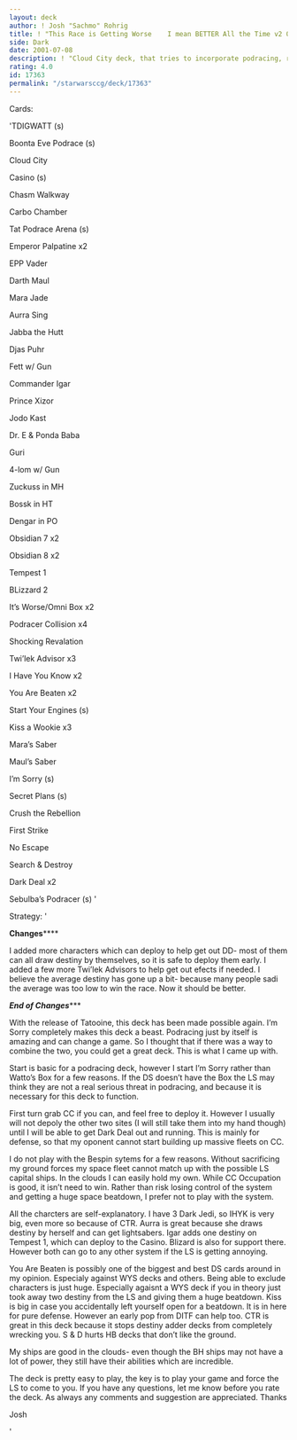 ```yaml
---
layout: deck
author: ! Josh "Sachmo" Rohrig
title: ! "This Race is Getting Worse    I mean BETTER All the Time v2 0"
side: Dark
date: 2001-07-08
description: ! "Cloud City deck, that tries to incorporate podracing, rather than speed into the true power of Dark Deal."
rating: 4.0
id: 17363
permalink: "/starwarsccg/deck/17363"
---
```

Cards: 

'TDIGWATT  (s)

Boonta Eve Podrace  (s)


Cloud City

Casino  (s)

Chasm Walkway

Carbo Chamber

Tat Podrace Arena  (s)


Emperor Palpatine x2

EPP Vader

Darth Maul

Mara Jade

Aurra Sing

Jabba the Hutt

Djas Puhr

Fett  w/  Gun

Commander Igar

Prince Xizor

Jodo Kast

Dr. E & Ponda Baba

Guri

4-lom w/ Gun


Zuckuss in MH

Bossk in HT

Dengar in PO

Obsidian 7 x2

Obsidian 8 x2

Tempest 1

BLizzard 2


It’s Worse/Omni Box x2

Podracer Collision  x4

Shocking Revalation

Twi’lek Advisor x3

I Have You Know x2

You Are Beaten x2

Start Your Engines  (s)

Kiss a Wookie x3


Mara’s Saber

Maul’s Saber


I’m Sorry  (s)

Secret Plans  (s)

Crush the Rebellion

First Strike

No Escape

Search & Destroy

Dark Deal x2


Sebulba’s Podracer  (s) '

Strategy: '

**************Changes******************

I added more characters which can deploy to help get out DD- most of them can all draw destiny by themselves, so it is safe to deploy them early.  I added a  few more Twi’lek Advisors to help get out efects if needed.  I believe the average destiny has gone up a bit- because many people sadi the average  was too low to win the race.  Now it should be better.

***********End of Changes**************



With the release of Tatooine, this deck has been made possible again. I&#8217;m Sorry completely makes this deck a beast. Podracing just by itself is amazing and can change a game. So I thought that if there was a way to combine the two, you could get a great deck. This is what I came up with. 


Start is basic for a podracing deck, however I start I&#8217;m Sorry rather than Watto&#8217;s Box for a few reasons. If the DS doesn&#8217;t have the Box the LS may think they are not a real serious threat in podracing, and because it is necessary for this deck to function. 


First turn grab CC if you can, and feel free to deploy it. However I usually will not depoly the other two sites (I will still take them into my hand though) until I will be able to get Dark Deal out and running. This is mainly for defense, so that my oponent cannot start building up massive fleets on CC. 


I do not play with the Bespin sytems for a few reasons. Without sacrificing my ground forces my space fleet cannot match up with the possible LS capital ships. In the clouds I can easily hold my own. While CC Occupation is good, it isn&#8217;t need to win. Rather than risk losing control of the system and getting a huge space beatdown, I prefer not to play with the system. 


All the charcters are self-explanatory. I have 3 Dark Jedi, so IHYK is very big, even more so because of CTR. Aurra is great because she draws destiny by herself and can get lightsabers. Igar adds one destiny on Tempest 1, which can deploy to the Casino. Blizard is also for support there. However both can go to any other system if the LS is getting annoying. 


You Are Beaten is possibly one of the biggest and best DS cards around in my opinion. Especialy against WYS decks and others. Being able to exclude characters is just huge. Especially agaisnt a WYS deck if you in theory just took away two destiny from the LS and giving them a huge beatdown. Kiss is big in case you accidentally left yourself open for a beatdown. It is in here for pure defense. However an early pop from DITF can help too. CTR is great in this deck because it stops destiny adder decks from completely wrecking you. S & D hurts HB decks that don&#8217;t like the ground. 


My ships are good in the clouds- even though the BH ships may not have a lot of power, they still have their abilities which are incredible. 


The deck is pretty easy to play, the key is to play your game and force the LS to come to you. If you have any questions, let me know before you rate the deck. As always any comments and suggestion are appreciated. Thanks 


Josh 

'
